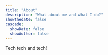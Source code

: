 ```yaml
---
title: "About"
description: "What about me and what I do?"
showthedate: false
cascade:
  showDate: false
  showAuthor: false
---
```


Tech tech and tech!
